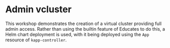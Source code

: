 Admin vcluster
==============

This workshop demonstrates the creation of a virtual cluster providing full
admin access. Rather than using the builtin feature of Educates to do this, a
Helm chart deployment is used, with it being deployed using the `App` resource
of `kapp-controller`.
